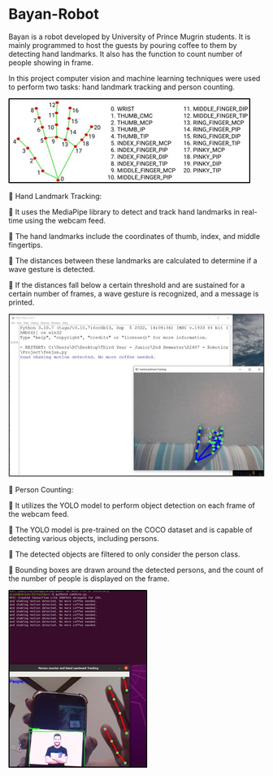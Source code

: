 # Bayan-Robot
Bayan is a robot developed by University of Prince Mugrin students. It is mainly programmed to host the guests by pouring coffee to them by detecting hand landmarks. It also has the function to count number of people showing in frame.

In this project 	computer vision and machine learning techniques were used to perform two tasks: hand landmark tracking and person counting.

![Bayan Robot](images/handlandmark.jpg)


	Hand Landmark Tracking:

	It uses the MediaPipe library to detect and track hand landmarks in real-time using the webcam feed.

	The hand landmarks include the coordinates of thumb, index, and middle fingertips.

	The distances between these landmarks are calculated to determine if a wave gesture is detected.

	If the distances fall below a certain threshold and are sustained for a certain number of frames, a wave gesture is recognized, and a message is printed.

![Bayan Robot](images/handdemo.jpg)


	Person Counting:

	It utilizes the YOLO model to perform object detection on each frame of the webcam feed.

	The YOLO model is pre-trained on the COCO dataset and is capable of detecting various objects, including persons.

	The detected objects are filtered to only consider the person class.

	Bounding boxes are drawn around the detected persons, and the count of the number of people is displayed on the frame.

![Bayan Robot](images/personcounter.jpg)


